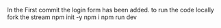 In the First commit the login form has been added. to run the code locally 
fork the stream 
npm init -y 
npm i 
npm run dev
